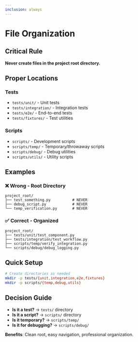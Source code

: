 ```yaml
---
inclusion: always
---
```


# File Organization

## Critical Rule

**Never create files in the project root directory.**

## Proper Locations

### Tests
- `tests/unit/` - Unit tests
- `tests/integration/` - Integration tests  
- `tests/e2e/` - End-to-end tests
- `tests/fixtures/` - Test utilities

### Scripts
- `scripts/` - Development scripts
- `scripts/temp/` - Temporary/throwaway scripts
- `scripts/debug/` - Debug utilities
- `scripts/utils/` - Utility scripts

## Examples

### ❌ Wrong - Root Directory
```
project_root/
├── test_something.py          # NEVER
├── debug_script.py            # NEVER  
└── temp_verification.py       # NEVER
```

### ✅ Correct - Organized
```
project_root/
├── tests/unit/test_component.py
├── tests/integration/test_workflow.py
├── scripts/temp/verify_integration.py
└── scripts/debug/debug_logging.py
```

## Quick Setup

```bash
# Create directories as needed
mkdir -p tests/{unit,integration,e2e,fixtures}
mkdir -p scripts/{temp,debug,utils}
```

## Decision Guide

- **Is it a test?** → `tests/` directory
- **Is it a script?** → `scripts/` directory  
- **Is it temporary?** → `scripts/temp/`
- **Is it for debugging?** → `scripts/debug/`

**Benefits**: Clean root, easy navigation, professional organization.
